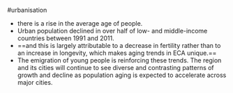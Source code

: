 #urbanisation 
- there is a rise in the average age of people.
- Urban population declined in over half of low- and middle-income countries between 1991 and 2011.
- ==and this is largely attributable to a decrease in fertility rather than to an increase in longevity, which makes aging trends in ECA unique.==
- The emigration of young people is reinforcing these trends. The region and its cities will continue to see diverse and contrasting patterns of growth and decline as population aging is expected to accelerate across major cities.
